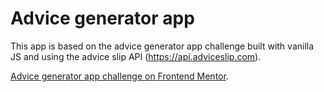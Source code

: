 # Advice generator app

This app is based on the advice generator app challenge built with vanilla JS and using the advice slip API (https://api.adviceslip.com). 

 [Advice generator app challenge on Frontend Mentor](https://www.frontendmentor.io/challenges/advice-generator-app-QdUG-13db). 
